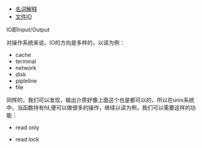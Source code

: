 - [名词解释](./express_word.md)
- [文件IO](./file_IO)



IO即Input/Output

对操作系统来说，IO的方向是多样的，以读为例：

- cache
- terminal
- network
- disk
- pipleline
- file

同样的，我们可以发现，输出介质好像上面这个也是都可以的，所以在unix系统中，当函数持有fd,便可以做很多的操作，继续以读为例，我们可以需要这样的功能：

- read only

- read lock

  